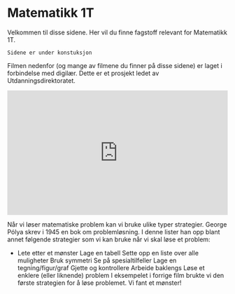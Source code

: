 # Matematikk 1T

Velkommen til disse sidene. Her vil du finne fagstoff relevant for Matematikk 1T. 

```{admonition} Merk!
Sidene er under konstuksjon
```

Filmen nedenfor (og mange av filmene du finner på disse sidene) er laget i forbindelse med digilær. Dette er et prosjekt ledet av Utdanningsdirektoratet. 


<div style="padding:56.25% 0 0 0;position:relative;"><iframe src="https://player.vimeo.com/video/431436950?h=cbe6981cc1&title=0&byline=0&portrait=0" style="position:absolute;top:0;left:0;width:100%;height:100%;" frameborder="0" allow="autoplay; fullscreen; picture-in-picture" allowfullscreen></iframe></div><script src="https://player.vimeo.com/api/player.js"></script>

Når vi løser matematiske problem kan vi bruke ulike typer strategier. George Pólya skrev i 1945 en bok om problemløsning. I denne lister han opp blant annet følgende strategier som vi kan bruke når vi skal løse et problem: 

* Lete etter et mønster
Lage en tabell
Sette opp en liste over alle muligheter
Bruk symmetri
Se på spesialtilfeller
Lage en tegning/figur/graf
Gjette og kontrollere
Arbeide baklengs
Løse et enklere (eller liknende) problem
I eksempelet i forrige film brukte vi den første strategien for å løse problemet. Vi fant et mønster! 
